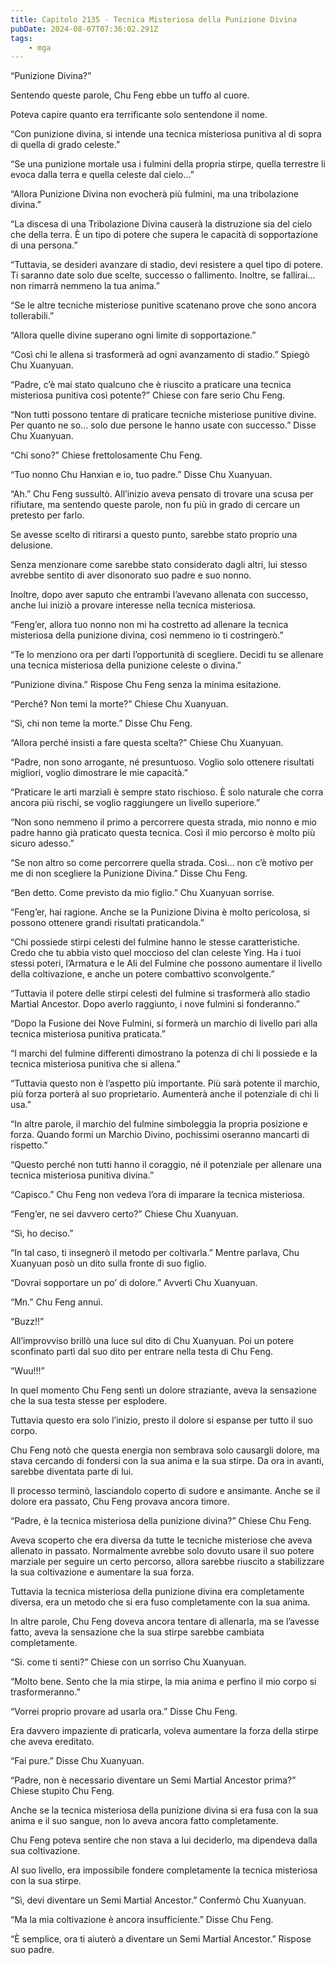 ```yaml
---
title: Capitolo 2135 - Tecnica Misteriosa della Punizione Divina
pubDate: 2024-08-07T07:36:02.291Z
tags:
    - mga
---
```



“Punizione Divina?”

Sentendo queste parole, Chu Feng ebbe un tuffo al cuore.

Poteva capire quanto era terrificante solo sentendone il nome.

“Con punizione divina, si intende una tecnica misteriosa punitiva al di sopra di quella di grado celeste.”

“Se una punizione mortale usa i fulmini della propria stirpe, quella terrestre li evoca dalla terra e quella celeste dal cielo…”

“Allora Punizione Divina non evocherà più fulmini, ma una tribolazione divina.”

“La discesa di una Tribolazione Divina causerà la distruzione sia del cielo che della terra. È un tipo di potere che supera le capacità di sopportazione di una persona.”

“Tuttavia, se desideri avanzare di stadio, devi resistere a quel tipo di potere. Ti saranno date solo due scelte, successo o fallimento. Inoltre, se fallirai… non rimarrà nemmeno la tua anima.”

“Se le altre tecniche misteriose punitive scatenano prove che sono ancora tollerabili.”

“Allora quelle divine superano ogni limite di sopportazione.”

“Così chi le allena si trasformerà ad ogni avanzamento di stadio.” Spiegò Chu Xuanyuan.

“Padre, c’è mai stato qualcuno che è riuscito a praticare una tecnica misteriosa punitiva così potente?” Chiese con fare serio Chu Feng.

“Non tutti possono tentare di praticare tecniche misteriose punitive divine. Per quanto ne so… solo due persone le hanno usate con successo.” Disse Chu Xuanyuan.

“Chi sono?” Chiese frettolosamente Chu Feng.

“Tuo nonno Chu Hanxian e io, tuo padre.” Disse Chu Xuanyuan.

“Ah.” Chu Feng sussultò. All’inizio aveva pensato di trovare una scusa per rifiutare, ma sentendo queste parole, non fu più in grado di cercare un pretesto per farlo.

Se avesse scelto di ritirarsi a questo punto, sarebbe stato proprio una delusione.

Senza menzionare come sarebbe stato considerato dagli altri, lui stesso avrebbe sentito di aver disonorato suo padre e suo nonno.

Inoltre, dopo aver saputo che entrambi l’avevano allenata con successo, anche lui iniziò a provare interesse nella tecnica misteriosa.

“Feng’er, allora tuo nonno non mi ha costretto ad allenare la tecnica misteriosa della punizione divina, così nemmeno io ti costringerò.”

“Te lo menziono ora per darti l’opportunità di scegliere. Decidi tu se allenare una tecnica misteriosa della punizione celeste o divina.”

“Punizione divina.” Rispose Chu Feng senza la minima esitazione.

“Perché? Non temi la morte?” Chiese Chu Xuanyuan.

“Sì, chi non teme la morte.” Disse Chu Feng.

“Allora perché insisti a fare questa scelta?” Chiese Chu Xuanyuan.

“Padre, non sono arrogante, né presuntuoso. Voglio solo ottenere risultati migliori, voglio dimostrare le mie capacità.”

“Praticare le arti marziali è sempre stato rischioso. È solo naturale che corra ancora più rischi, se voglio raggiungere un livello superiore.”

“Non sono nemmeno il primo a percorrere questa strada, mio nonno e mio padre hanno già praticato questa tecnica. Così il mio percorso è molto più sicuro adesso.”

“Se non altro so come percorrere quella strada. Così… non c’è motivo per me di non scegliere la Punizione Divina.” Disse Chu Feng.

“Ben detto. Come previsto da mio figlio.” Chu Xuanyuan sorrise.

“Feng’er, hai ragione. Anche se la Punizione Divina è molto pericolosa, si possono ottenere grandi risultati praticandola.”

“Chi possiede stirpi celesti del fulmine hanno le stesse caratteristiche. Credo che tu abbia visto quel moccioso del clan celeste Ying. Ha i tuoi stessi poteri, l’Armatura e le Ali del Fulmine che possono aumentare il livello della coltivazione, e anche un potere combattivo sconvolgente.”

“Tuttavia il potere delle stirpi celesti del fulmine si trasformerà allo stadio Martial Ancestor. Dopo averlo raggiunto, i nove fulmini si fonderanno.”

“Dopo la Fusione dei Nove Fulmini, si formerà un marchio di livello pari alla tecnica misteriosa punitiva praticata.”

“I marchi del fulmine differenti dimostrano la potenza di chi li possiede e la tecnica misteriosa punitiva che si allena.”

“Tuttavia questo non è l’aspetto più importante. Più sarà potente il marchio, più forza porterà al suo proprietario. Aumenterà anche il potenziale di chi li usa.”

“In altre parole, il marchio del fulmine simboleggia la propria posizione e forza. Quando formi un Marchio Divino, pochissimi oseranno mancarti di rispetto.”

“Questo perché non tutti hanno il coraggio, né il potenziale per allenare una tecnica misteriosa punitiva divina.”

“Capisco.” Chu Feng non vedeva l’ora di imparare la tecnica misteriosa.

“Feng’er, ne sei davvero certo?” Chiese Chu Xuanyuan.

“Sì, ho deciso.”

“In tal caso, ti insegnerò il metodo per coltivarla.” Mentre parlava, Chu Xuanyuan posò un dito sulla fronte di suo figlio.

“Dovrai sopportare un po’ di dolore.” Avvertì Chu Xuanyuan.

“Mn.” Chu Feng annuì.

“Buzz!!”

All’improvviso brillò una luce sul dito di Chu Xuanyuan. Poi un potere sconfinato partì dal suo dito per entrare nella testa di Chu Feng.

“Wuu!!!”

In quel momento Chu Feng sentì un dolore straziante, aveva la sensazione che la sua testa stesse per esplodere.

Tuttavia questo era solo l’inizio, presto il dolore si espanse per tutto il suo corpo.

Chu Feng notò che questa energia non sembrava solo causargli dolore, ma stava cercando di fondersi con la sua anima e la sua stirpe. Da ora in avanti, sarebbe diventata parte di lui.

Il processo terminò, lasciandolo coperto di sudore e ansimante. Anche se il dolore era passato, Chu Feng provava ancora timore.

“Padre, è la tecnica misteriosa della punizione divina?” Chiese Chu Feng.

Aveva scoperto che era diversa da tutte le tecniche misteriose che aveva allenato in passato. Normalmente avrebbe solo dovuto usare il suo potere marziale per seguire un certo percorso, allora sarebbe riuscito a stabilizzare la sua coltivazione e aumentare la sua forza.

Tuttavia la tecnica misteriosa della punizione divina era completamente diversa, era un metodo che si era fuso completamente con la sua anima.

In altre parole, Chu Feng doveva ancora tentare di allenarla, ma se l’avesse fatto, aveva la sensazione che la sua stirpe sarebbe cambiata completamente.

“Sì. come ti senti?” Chiese con un sorriso Chu Xuanyuan.

“Molto bene. Sento che la mia stirpe, la mia anima e perfino il mio corpo si trasformeranno.”

“Vorrei proprio provare ad usarla ora.” Disse Chu Feng.

Era davvero impaziente di praticarla, voleva aumentare la forza della stirpe che aveva ereditato.

“Fai pure.” Disse Chu Xuanyuan.

“Padre, non è necessario diventare un Semi Martial Ancestor prima?” Chiese stupito Chu Feng.

Anche se la tecnica misteriosa della punizione divina si era fusa con la sua anima e il suo sangue, non lo aveva ancora fatto completamente.

Chu Feng poteva sentire che non stava a lui deciderlo, ma dipendeva dalla sua coltivazione.

Al suo livello, era impossibile fondere completamente la tecnica misteriosa con la sua stirpe.

“Sì, devi diventare un Semi Martial Ancestor.” Confermò Chu Xuanyuan.

“Ma la mia coltivazione è ancora insufficiente.” Disse Chu Feng.

“È semplice, ora ti aiuterò a diventare un Semi Martial Ancestor.” Rispose suo padre.


